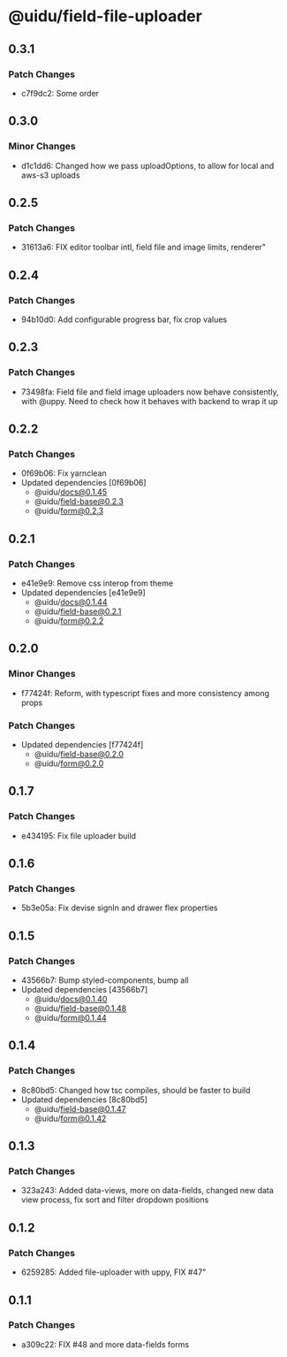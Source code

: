 # @uidu/field-file-uploader

## 0.3.1

### Patch Changes

- c7f9dc2: Some order

## 0.3.0

### Minor Changes

- d1c1dd6: Changed how we pass uploadOptions, to allow for local and aws-s3 uploads

## 0.2.5

### Patch Changes

- 31613a6: FIX editor toolbar intl, field file and image limits, renderer"

## 0.2.4

### Patch Changes

- 94b10d0: Add configurable progress bar, fix crop values

## 0.2.3

### Patch Changes

- 73498fa: Field file and field image uploaders now behave consistently, with @uppy. Need to check how it behaves with backend to wrap it up

## 0.2.2

### Patch Changes

- 0f69b06: Fix yarnclean
- Updated dependencies [0f69b06]
  - @uidu/docs@0.1.45
  - @uidu/field-base@0.2.3
  - @uidu/form@0.2.3

## 0.2.1

### Patch Changes

- e41e9e9: Remove css interop from theme
- Updated dependencies [e41e9e9]
  - @uidu/docs@0.1.44
  - @uidu/field-base@0.2.1
  - @uidu/form@0.2.2

## 0.2.0

### Minor Changes

- f77424f: Reform, with typescript fixes and more consistency among props

### Patch Changes

- Updated dependencies [f77424f]
  - @uidu/field-base@0.2.0
  - @uidu/form@0.2.0

## 0.1.7

### Patch Changes

- e434195: Fix file uploader build

## 0.1.6

### Patch Changes

- 5b3e05a: Fix devise signIn and drawer flex properties

## 0.1.5

### Patch Changes

- 43566b7: Bump styled-components, bump all
- Updated dependencies [43566b7]
  - @uidu/docs@0.1.40
  - @uidu/field-base@0.1.48
  - @uidu/form@0.1.44

## 0.1.4

### Patch Changes

- 8c80bd5: Changed how tsc compiles, should be faster to build
- Updated dependencies [8c80bd5]
  - @uidu/field-base@0.1.47
  - @uidu/form@0.1.42

## 0.1.3

### Patch Changes

- 323a243: Added data-views, more on data-fields, changed new data view process, fix sort and filter dropdown positions

## 0.1.2

### Patch Changes

- 6259285: Added file-uploader with uppy, FIX #47"

## 0.1.1

### Patch Changes

- a309c22: FIX #48 and more data-fields forms
